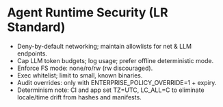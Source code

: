 # Agent Runtime Security (LR Standard)
- Deny-by-default networking; maintain allowlists for net & LLM endpoints.
- Cap LLM token budgets; log usage; prefer offline deterministic mode.
- Enforce FS mode: none/ro/rw (rw discouraged).
- Exec whitelist; limit to small, known binaries.
- Audit overrides: only with ENTERPRISE_POLICY_OVERRIDE=1 + expiry.
- Determinism note: CI and app set TZ=UTC, LC_ALL=C to eliminate locale/time drift from hashes and manifests.
